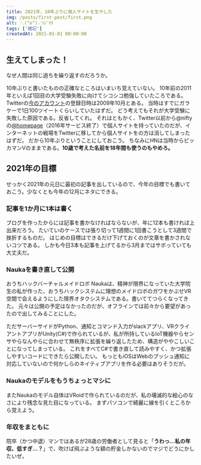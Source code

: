 ```yaml
---
title: 2021年、10年ぶりに個人サイトを生やした
img: /posts/first-post/first.png
alt: ＼(^o^)／ﾊｼﾞﾏﾀ
tags: ['雑記']
createdAt: 2021-01-01 00:00:00
---
```


## 生えてしまった！
なぜ人間は同じ過ちを繰り返すのだろうか。

10年ぶりと書いたものの正確なところはいまいち覚えていない。
10年前の2011年といえば1回目の大学受験失敗に向けてシコシコ勉強していたころである。
Twitterの[今のアカウント](https://twitter.com/PikkamanV)の登録日時は2009年10月とある。
当時はすでにガラケーで1日100ツイートくらいしていたはずだ。
どう考えてもそれが大学受験に失敗した原因である。反省してくれ。<!--more-->
それはともかく、Twitter以前から@niftyの[@homepage](http://homepage.nifty.com/athomepage.htm)（2016年サービス終了）で個人サイトを持っていたのだが、インターネットの戦場をTwitterに移してから個人サイトをの方は消してしまったはずだ。
だから10年ぶりということにしておこう。
ちなみにHNは当時からピッカマンVのままである。**10歳で考えた名前を18年間も使うのもやめろ。**

## 2021年の目標
せっかく2021年の元日に最初の記事を出しているので、今年の目標でも書いておこう。少なくとも今年の12月にネタにできる。

### 記事を1か月に1本は書く
ブログを作ったからには記事を書かなければならないが、年に12本も書ければ上出来だろう。
たいていのケースでは張り切って1週間に1回書こうとして3週間で挫折するものだ。
はじめの目標はできるだけ下げておくのが文章を書かされないコツである。
しかも今日3本も記事を上げてるから3月まではサボっていても大丈夫だ。

### Naukaを書き直して公開
おうちハックバーチャルメイドロボ Naukaは、精神が限界になっていた大学院生の私が作った、おうちハックシステムに理想のメイドロボのガワをかぶせVR空間で会えるようにした限界オタクシステムである。書いててつらくなってきた。
元々は公開の予定はなかったのだが、オフラインでは前々から要望があったので出してみることにした。

ただサーバーサイドがPython、通知とコマンド入力がslackアプリ、VRクライアントアプリがUnity(C#)で作られているが、私が所持しているIoT機器やらセンサやらなんやらに合わせて無秩序に拡張を繰り返したため、構造がややこしいことになってしまっている。
これをすべてC#で書き直して読みやすく、かつ拡張しやすいコードにできたら公開したい。
もっともiOSはWebのプッシュ通知に対応していないので何かしらのネイティブアプリを作る必要はありそうだが。

### Naukaのモデルをもうちょっとマシに
またNaukaのモデル自体はVRoidで作られているのだが、私の壊滅的な絵心のなさにより残念な見た目になっている。
まずパソコンで綺麗に線を引くところから覚えよう。

### 年収をまともに
院卒（かつ中退）マンではあるが28歳の労働者として見ると「**うわっ…私の年収、低すぎ…？**」で、吹けば飛ぶような額の貯金しかないのでマジでどうにかしたいぜ。

